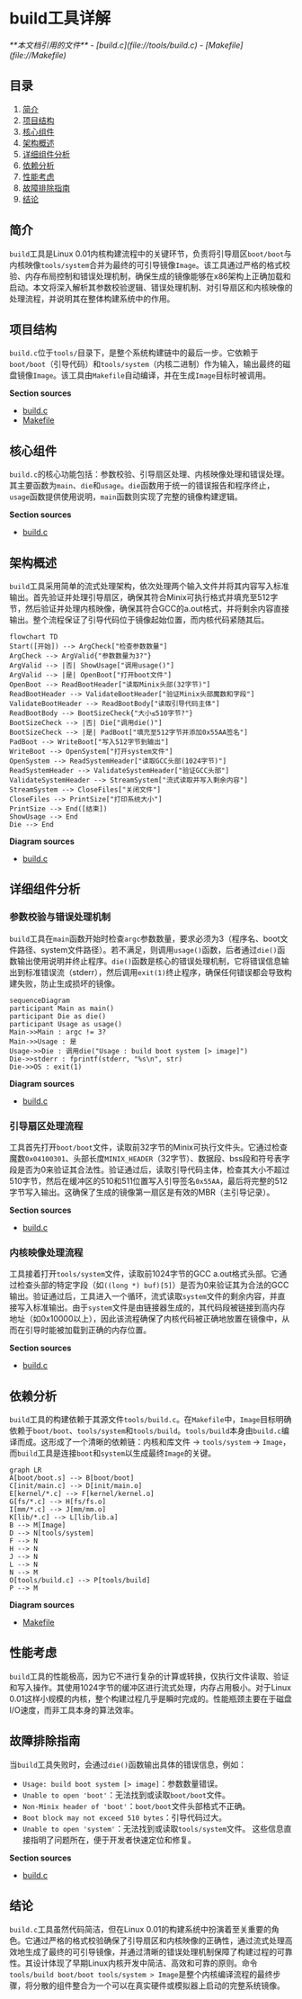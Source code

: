 # build工具详解

<cite>
**本文档引用的文件**   
- [build.c](file://tools/build.c)
- [Makefile](file://Makefile)
</cite>

## 目录
1. [简介](#简介)
2. [项目结构](#项目结构)
3. [核心组件](#核心组件)
4. [架构概述](#架构概述)
5. [详细组件分析](#详细组件分析)
6. [依赖分析](#依赖分析)
7. [性能考虑](#性能考虑)
8. [故障排除指南](#故障排除指南)
9. [结论](#结论)

## 简介
`build`工具是Linux 0.01内核构建流程中的关键环节，负责将引导扇区`boot/boot`与内核映像`tools/system`合并为最终的可引导镜像`Image`。该工具通过严格的格式校验、内存布局控制和错误处理机制，确保生成的镜像能够在x86架构上正确加载和启动。本文将深入解析其参数校验逻辑、错误处理机制、对引导扇区和内核映像的处理流程，并说明其在整体构建系统中的作用。

## 项目结构
`build.c`位于`tools/`目录下，是整个系统构建链中的最后一步。它依赖于`boot/boot`（引导代码）和`tools/system`（内核二进制）作为输入，输出最终的磁盘镜像`Image`。该工具由`Makefile`自动编译，并在生成`Image`目标时被调用。

**Section sources**
- [build.c](file://tools/build.c#L1-L68)
- [Makefile](file://Makefile#L30-L32)

## 核心组件
`build.c`的核心功能包括：参数校验、引导扇区处理、内核映像处理和错误处理。其主要函数为`main`、`die`和`usage`。`die`函数用于统一的错误报告和程序终止，`usage`函数提供使用说明，`main`函数则实现了完整的镜像构建逻辑。

**Section sources**
- [build.c](file://tools/build.c#L9-L68)

## 架构概述
`build`工具采用简单的流式处理架构，依次处理两个输入文件并将其内容写入标准输出。首先验证并处理引导扇区，确保其符合Minix可执行格式并填充至512字节，然后验证并处理内核映像，确保其符合GCC的a.out格式，并将剩余内容直接输出。整个流程保证了引导代码位于镜像起始位置，而内核代码紧随其后。

```mermaid
flowchart TD
Start([开始]) --> ArgCheck["检查参数数量"]
ArgCheck --> ArgValid{"参数数量为3?"}
ArgValid --> |否| ShowUsage["调用usage()"]
ArgValid --> |是| OpenBoot["打开boot文件"]
OpenBoot --> ReadBootHeader["读取Minix头部(32字节)"]
ReadBootHeader --> ValidateBootHeader["验证Minix头部魔数和字段"]
ValidateBootHeader --> ReadBootBody["读取引导代码主体"]
ReadBootBody --> BootSizeCheck{"大小≤510字节?"}
BootSizeCheck --> |否| Die["调用die()"]
BootSizeCheck --> |是| PadBoot["填充至512字节并添加0x55AA签名"]
PadBoot --> WriteBoot["写入512字节到输出"]
WriteBoot --> OpenSystem["打开system文件"]
OpenSystem --> ReadSystemHeader["读取GCC头部(1024字节)"]
ReadSystemHeader --> ValidateSystemHeader["验证GCC头部"]
ValidateSystemHeader --> StreamSystem["流式读取并写入剩余内容"]
StreamSystem --> CloseFiles["关闭文件"]
CloseFiles --> PrintSize["打印系统大小"]
PrintSize --> End([结束])
ShowUsage --> End
Die --> End
```

**Diagram sources**
- [build.c](file://tools/build.c#L15-L67)

## 详细组件分析

### 参数校验与错误处理机制
`build`工具在`main`函数开始时检查`argc`参数数量，要求必须为3（程序名、boot文件路径、system文件路径）。若不满足，则调用`usage()`函数，后者通过`die()`函数输出使用说明并终止程序。`die()`函数是核心的错误处理机制，它将错误信息输出到标准错误流（stderr），然后调用`exit(1)`终止程序，确保任何错误都会导致构建失败，防止生成损坏的镜像。

```mermaid
sequenceDiagram
participant Main as main()
participant Die as die()
participant Usage as usage()
Main->>Main : argc != 3?
Main->>Usage : 是
Usage->>Die : 调用die("Usage : build boot system [> image]")
Die->>stderr : fprintf(stderr, "%s\n", str)
Die->>OS : exit(1)
```

**Diagram sources**
- [build.c](file://tools/build.c#L9-L15)

### 引导扇区处理流程
工具首先打开`boot/boot`文件，读取前32字节的Minix可执行文件头。它通过检查魔数`0x04100301`、头部长度`MINIX_HEADER`（32字节）、数据段、bss段和符号表字段是否为0来验证其合法性。验证通过后，读取引导代码主体，检查其大小不超过510字节，然后在缓冲区的510和511位置写入引导签名`0x55AA`，最后将完整的512字节写入输出。这确保了生成的镜像第一扇区是有效的MBR（主引导记录）。

**Section sources**
- [build.c](file://tools/build.c#L23-L45)

### 内核映像处理流程
工具接着打开`tools/system`文件，读取前1024字节的GCC a.out格式头部。它通过检查头部的特定字段（如`((long *) buf)[5]`）是否为0来验证其为合法的GCC输出。验证通过后，工具进入一个循环，流式读取`system`文件的剩余内容，并直接写入标准输出。由于`system`文件是由链接器生成的，其代码段被链接到高内存地址（如0x10000以上），因此该流程确保了内核代码被正确地放置在镜像中，从而在引导时能被加载到正确的内存位置。

**Section sources**
- [build.c](file://tools/build.c#L47-L67)

## 依赖分析
`build`工具的构建依赖于其源文件`tools/build.c`。在`Makefile`中，`Image`目标明确依赖于`boot/boot`、`tools/system`和`tools/build`。`tools/build`本身由`build.c`编译而成。这形成了一个清晰的依赖链：内核和库文件 -> `tools/system` -> `Image`，而`build`工具是连接`boot`和`system`以生成最终`Image`的关键。

```mermaid
graph LR
A[boot/boot.s] --> B[boot/boot]
C[init/main.c] --> D[init/main.o]
E[kernel/*.c] --> F[kernel/kernel.o]
G[fs/*.c] --> H[fs/fs.o]
I[mm/*.c] --> J[mm/mm.o]
K[lib/*.c] --> L[lib/lib.a]
B --> M[Image]
D --> N[tools/system]
F --> N
H --> N
J --> N
L --> N
N --> M
O[tools/build.c] --> P[tools/build]
P --> M
```

**Diagram sources**
- [Makefile](file://Makefile#L30-L32)

## 性能考虑
`build`工具的性能极高，因为它不进行复杂的计算或转换，仅执行文件读取、验证和写入操作。其使用1024字节的缓冲区进行流式处理，内存占用极小。对于Linux 0.01这样小规模的内核，整个构建过程几乎是瞬时完成的。性能瓶颈主要在于磁盘I/O速度，而非工具本身的算法效率。

## 故障排除指南
当`build`工具失败时，会通过`die()`函数输出具体的错误信息，例如：
- `Usage: build boot system [> image]`：参数数量错误。
- `Unable to open 'boot'`：无法找到或读取`boot/boot`文件。
- `Non-Minix header of 'boot'`：`boot/boot`文件头部格式不正确。
- `Boot block may not exceed 510 bytes`：引导代码过大。
- `Unable to open 'system'`：无法找到或读取`tools/system`文件。
这些信息直接指明了问题所在，便于开发者快速定位和修复。

**Section sources**
- [build.c](file://tools/build.c#L9-L13)

## 结论
`build.c`工具虽然代码简洁，但在Linux 0.01的构建系统中扮演着至关重要的角色。它通过严格的格式校验确保了引导扇区和内核映像的正确性，通过流式处理高效地生成了最终的可引导镜像，并通过清晰的错误处理机制保障了构建过程的可靠性。其设计体现了早期Linux内核开发中简洁、高效和可靠的原则。命令`tools/build boot/boot tools/system > Image`是整个内核编译流程的最终步骤，将分散的组件整合为一个可以在真实硬件或模拟器上启动的完整系统镜像。